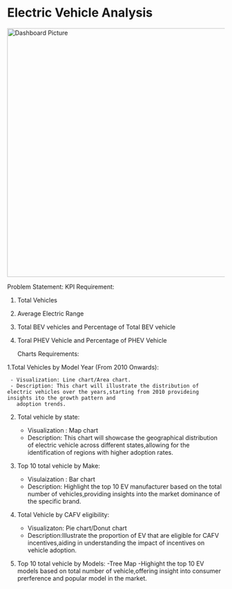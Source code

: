 # Electric Vehicle Analysis
<img width="575" alt="Dashboard Picture" src="https://github.com/user-attachments/assets/5e433c38-04ae-4664-9e72-e505bd29cd21" />


Problem Statement:
KPI Requirement:
1.	Total Vehicles
2.	Average Electric Range
3.	Total BEV vehicles and Percentage of Total BEV vehicle
4.	Toral PHEV Vehicle and Percentage of PHEV Vehicle

	Charts Requirements:

1.Total Vehicles by Model Year (From 2010 Onwards):

     - Visualization: Line chart/Area chart.
     - Description: This chart will illustrate the distribution of electric vehicles over the years,starting from 2010 provideing insights ito the growth pattern and 
       adoption trends.
       
2. Total vehicle by state:
     
     - Visualization : Map chart
     - Description: This chart will showcase the geographical distribution of electric vehicle across different states,allowing for the identification of regions with higher 
      adoption rates.

 3. Top 10  total vehicle by Make:
     - Visulaization : Bar chart
     - Description: Highlight the top 10 EV manufacturer based on the total number of vehicles,providing insights into the market dominance of the specific brand.
       
 4. Total Vehicle by CAFV eligibility:
     - Visualizaton: Pie chart/Donut chart
     - Description:Illustrate the proportion of EV  that are eligible for CAFV incentives,aiding in understanding the impact of incentives on vehicle adoption.
       
 5. Top 10 total vehicle  by Models:
     -Tree Map
     -Highight the top 10 EV models based on total number of vehicle,offering insight into consumer prerference and popular model in the market.

